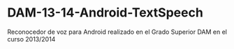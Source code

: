 # DAM-13-14-Android-TextSpeech
Reconocedor de voz para Android realizado en el Grado Superior DAM en el curso 2013/2014 

